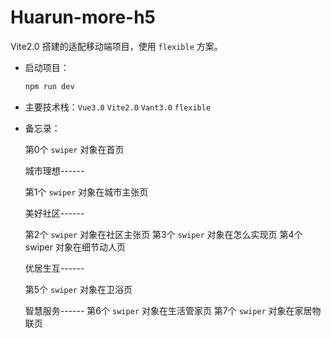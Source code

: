 # Huarun-more-h5
Vite2.0 搭建的适配移动端项目，使用 `flexible` 方案。

+ 启动项目：

  ```js
  npm run dev
  ```

- 主要技术栈：`Vue3.0`   `Vite2.0`   `Vant3.0`   `flexible`

+ 备忘录：

  第0个 `swiper` 对象在首页

  城市理想------

  第1个 `swiper` 对象在城市主张页

  美好社区------

  第2个 `swiper` 对象在社区主张页
  第3个 `swiper` 对象在怎么实现页
  第4个 swiper 对象在细节动人页

  优居生互------

  第5个 `swiper` 对象在卫浴页

  智慧服务------
  第6个 `swiper` 对象在生活管家页
  第7个 `swiper` 对象在家居物联页
